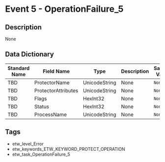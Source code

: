 # Event 5 - OperationFailure_5

## Description
None

## Data Dictionary
|Standard Name|Field Name|Type|Description|Sample Value|
|---|---|---|---|---|
|TBD|ProtectorName|UnicodeString|None|`None`|
|TBD|ProtectorAttributes|UnicodeString|None|`None`|
|TBD|Flags|HexInt32|None|`None`|
|TBD|Status|HexInt32|None|`None`|
|TBD|ProcessName|UnicodeString|None|`None`|

## Tags
* etw_level_Error
* etw_keywords_ETW_KEYWORD_PROTECT_OPERATION
* etw_task_OperationFailure_5